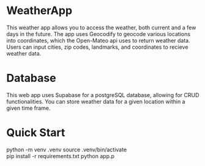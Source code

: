 # WeatherApp
This weather app allows you to access the weather, both current and a few days in the future.
The app uses Geocodify to geocode various locations into coordinates, which the Open-Mateo api uses to return weather data.
Users can input cities, zip codes, landmarks, and coordinates to recieve weather data.

# Database
This web app uses Supabase for a postgreSQL database, allowing for CRUD functionalities.
You can store weather data for a given location within a given time frame.

# Quick Start
python -m venv .venv
source .venv/bin/activate             
pip install -r requirements.txt
python app.p
